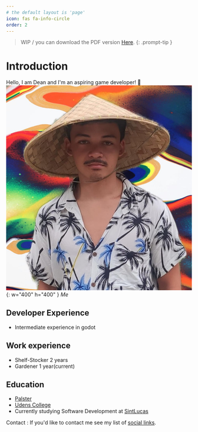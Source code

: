 ```yaml
---
# the default layout is 'page'
icon: fas fa-info-circle
order: 2
---
```

> WIP / you can download the PDF version [Here](https://duckduckgo.com/?t=ftsa&q=wip&iax=images&ia=images&iai=https%3A%2F%2Fproducts.sint.co.jp%2Fhubfs%2Fimages%2Fobpm%2Fblog%2Fwhat-is-wip-board.webp).
{: .prompt-tip }

# Introduction
Hello, I am Dean and I'm an aspiring game developer! 👋
![me](/assets/img/personal/avatar-2-CV.jpg){: w="400" h="400" }
_Me_

## Developer Experience
- Intermediate experience in godot

## Work experience
- Shelf-Stocker 2 years
- Gardener 1 year(current)

## Education
- [Palster](https://www.depalster.nl/)
- [Udens College](https://www.udenscollege.nl/)
- Currently studying Software Development at [SintLucas](https://www.sintlucas.nl/)

Contact
: If you'd like to contact me see my list of [social links](https://linksta.cc/@Dean).
